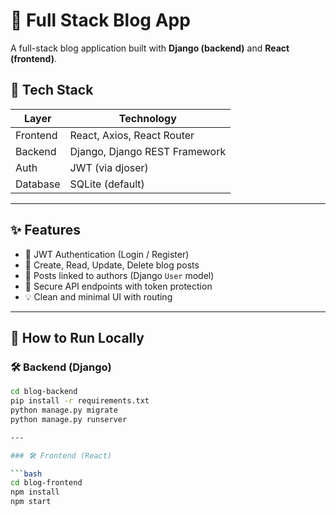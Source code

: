 # 📝 Full Stack Blog App

A full-stack blog application built with **Django (backend)** and **React (frontend)**.

## 🔧 Tech Stack

| Layer     | Technology            |
|-----------|------------------------|
| Frontend  | React, Axios, React Router |
| Backend   | Django, Django REST Framework |
| Auth      | JWT (via djoser)      |
| Database  | SQLite (default)      |

---

## ✨ Features

- 🔐 JWT Authentication (Login / Register)
- 📝 Create, Read, Update, Delete blog posts
- 👤 Posts linked to authors (Django `User` model)
- 🧾 Secure API endpoints with token protection
- 💡 Clean and minimal UI with routing

---

## 🚀 How to Run Locally

### 🛠 Backend (Django)

```bash
cd blog-backend
pip install -r requirements.txt
python manage.py migrate
python manage.py runserver

---

### 🛠 Frontend (React)

```bash
cd blog-frontend
npm install
npm start


